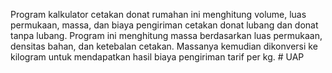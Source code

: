 Program kalkulator cetakan donat rumahan ini menghitung volume, luas permukaan, massa, dan biaya pengiriman cetakan donat lubang dan donat tanpa lubang.  Program ini menghitung massa berdasarkan luas permukaan, densitas bahan, dan ketebalan cetakan. Massanya kemudian dikonversi ke kilogram untuk mendapatkan hasil biaya pengiriman tarif per kg. # UAP
